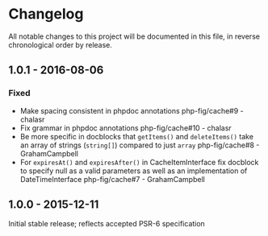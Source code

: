 # Changelog
All notable changes to this project will be documented in this file, in reverse chronological order by release.
## 1.0.1 - 2016-08-06
### Fixed
- Make spacing consistent in phpdoc annotations php-fig/cache#9 - chalasr
- Fix grammar in phpdoc annotations php-fig/cache#10 - chalasr
- Be more specific in docblocks that `getItems()` and `deleteItems()` take an array of strings (`string[]`) compared to just `array` php-fig/cache#8 - GrahamCampbell
- For `expiresAt()` and `expiresAfter()` in CacheItemInterface fix docblock to specify null as a valid parameters as well as an implementation of DateTimeInterface php-fig/cache#7 - GrahamCampbell
## 1.0.0 - 2015-12-11
Initial stable release; reflects accepted PSR-6 specification
